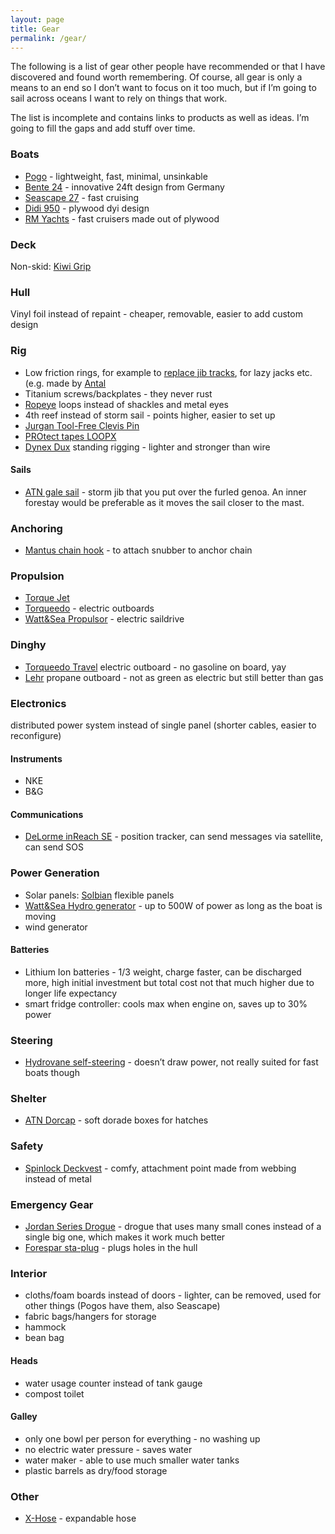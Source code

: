 ```yaml
---
layout: page
title: Gear
permalink: /gear/
---
```


The following is a list of gear other people have recommended or that I have discovered and found worth remembering. Of course, all gear is only a means to an end so I don’t want to focus on it too much, but if I’m going to sail across oceans I want to rely on things that work.

The list is incomplete and contains links to products as well as ideas. I’m going to fill the gaps and add stuff over time.

### Boats

* [Pogo](http://www.pogostructures.com/) - lightweight, fast, minimal, unsinkable
* [Bente 24](http://bente24.com/) - innovative 24ft design from Germany
* [Seascape 27](http://www.thinkseascape.com/en/seascape-27/) - fast cruising
* [Didi 950](http://dixdesign.com/didi950.htm) - plywood dyi design
* [RM Yachts](http://www.rm-yachts.com/en/home) - fast cruisers made out of plywood

### Deck

Non-skid: [Kiwi Grip](http://senonskid.com/users/awp.php?ln=715388)

### Hull

Vinyl foil instead of repaint - cheaper, removable, easier to add custom design

### Rig

* Low friction rings, for example to [replace jib tracks](http://anasaziracing.blogspot.com/2013/09/antal-floating-jib-ring.html), for lazy jacks etc. (e.g. made by [Antal](http://www.antal.it/index.php/en/accessories/low-friction-ring)
* Titanium screws/backplates - they never rust
* [Ropeye](http://www.ropeye.com) loops instead of shackles and metal eyes
* 4th reef instead of storm sail - points higher, easier to set up
* [Jurgan Tool-Free Clevis Pin](http://www.crealock.com)
* [PROtect tapes LOOPX](http://www.protect-tapes.com/products/loopx)
* [Dynex Dux](http://www.sailmagazine.com/boatworks/dynex-dux-across-atlantic) standing rigging - lighter and stronger than wire

#### Sails

* [ATN gale sail](http://www.atninc.com/atn-gale-sail-sailing-equipment.shtml) - storm jib that you put over the furled genoa. An inner forestay would be preferable as it moves the sail closer to the mast.

### Anchoring

* [Mantus chain hook](http://mantusanchors.com/mantus-chain-hook/) - to attach snubber to anchor chain

### Propulsion

* [Torque Jet](http://www.torquejet.com/)
* [Torqueedo](http://www.torqeedo.com/) - electric outboards
* [Watt&Sea Propulsor](http://www.wattandsea.com/en/4kw-propulsor) - electric saildrive

### Dinghy

* [Torqueedo Travel](http://www.torqeedo.com/us/electric-outboards/travel-503-1003-with-integrated-battery-for-inflatables-dinghies-yachts-up-to-1-5-tons) electric outboard - no gasoline on board, yay
* [Lehr](http://golehr.com) propane outboard - not as green as electric but still better than gas

### Electronics

distributed power system instead of single panel (shorter cables, easier to reconfigure)

#### Instruments

* NKE
* B&G

#### Communications

* [DeLorme inReach SE](http://www.inreachdelorme.com/product-info/inreachse.php) - position tracker, can send messages via satellite, can send SOS

### Power Generation

* Solar panels: [Solbian](http://www.solbian.eu/) flexible panels
* [Watt&Sea Hydro generator](http://www.wattandsea.com/en/cruising-hydrogenerator) - up to 500W of power as long as the boat is moving
* wind generator

#### Batteries

* Lithium Ion batteries - 1/3 weight, charge faster, can be discharged more, high initial investment but total cost not that much higher due to longer life expectancy
* smart fridge controller: cools max when engine on, saves up to 30% power

### Steering

* [Hydrovane self-steering](http://www.hydrovane.com/) - doesn’t draw power, not really suited for fast boats though

### Shelter

* [ATN Dorcap](http://www.atninc.com/atn-dorcap-sailing-deck-gear.shtml) - soft dorade boxes for hatches

### Safety

* [Spinlock Deckvest](https://www.spinlock.co.uk/en/categories/lifejackets/product_groups/deckvest-5d-pro-sensor) - comfy, attachment point made from webbing instead of metal

### Emergency Gear

* [Jordan Series Drogue](http://www.jordanseriesdrogue.com/D_1.htm) - drogue that uses many small cones instead of a single big one, which makes it work much better
* [Forespar sta-plug](http://www.forespar.com/products/sta-plug.shtml) - plugs holes in the hull

### Interior

* cloths/foam boards instead of doors - lighter, can be removed, used for other things (Pogos have them, also Seascape)
* fabric bags/hangers for storage
* hammock
* bean bag

#### Heads

* water usage counter instead of tank gauge
* compost toilet

#### Galley

* only one bowl per person for everything - no washing up
* no electric water pressure - saves water
* water maker - able to use much smaller water tanks
* plastic barrels as dry/food storage

### Other

* [X-Hose](http://www.officialxhose.co.uk) - expandable hose

